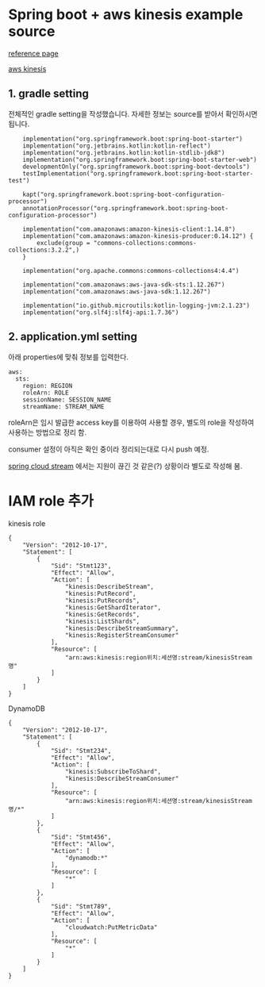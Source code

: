 # Spring boot + aws kinesis example source

[reference page](https://www.baeldung.com/spring-aws-kinesis)

[aws kinesis](https://docs.aws.amazon.com/ko_kr/streams/latest/dev/key-concepts.html)

## 1. gradle setting
전체적인 gradle setting을 작성했습니다.  자세한 정보는 source를 받아서 확인하시면 됩니다.

```
    implementation("org.springframework.boot:spring-boot-starter")
    implementation("org.jetbrains.kotlin:kotlin-reflect")
    implementation("org.jetbrains.kotlin:kotlin-stdlib-jdk8")
    implementation("org.springframework.boot:spring-boot-starter-web")
    developmentOnly("org.springframework.boot:spring-boot-devtools")
    testImplementation("org.springframework.boot:spring-boot-starter-test")

    kapt("org.springframework.boot:spring-boot-configuration-processor")
    annotationProcessor("org.springframework.boot:spring-boot-configuration-processor")

    implementation("com.amazonaws:amazon-kinesis-client:1.14.8")
    implementation("com.amazonaws:amazon-kinesis-producer:0.14.12") {
        exclude(group = "commons-collections:commons-collections:3.2.2",)
    }

    implementation("org.apache.commons:commons-collections4:4.4")

    implementation("com.amazonaws:aws-java-sdk-sts:1.12.267")
    implementation("com.amazonaws:aws-java-sdk:1.12.267")

    implementation("io.github.microutils:kotlin-logging-jvm:2.1.23")
    implementation("org.slf4j:slf4j-api:1.7.36")
```

## 2. application.yml setting

아래 properties에 맞춰 정보를 입력한다.

```
aws:
  sts:
    region: REGION
    roleArn: ROLE
    sessionName: SESSION_NAME
    streamName: STREAM_NAME

```

roleArn은 임시 발급한 access key를 이용하여 사용할 경우, 별도의 role을 작성하여 사용하는 방법으로 정리 함.

consumer 설정이 아직은 확인 중이라 정리되는대로 다시 push 예정.

[spring cloud stream](https://spring.io/blog/2021/06/04/spring-integration-aws-2-5-1-and-spring-cloud-stream-kinesis-binder-2-2-0-available) 에서는 지원이 끊긴 것 같은(?) 상황이라 별도로 작성해 봄.

# IAM role 추가

kinesis role
```
{
    "Version": "2012-10-17",
    "Statement": [
        {
            "Sid": "Stmt123",
            "Effect": "Allow",
            "Action": [
                "kinesis:DescribeStream",
                "kinesis:PutRecord",
                "kinesis:PutRecords",
                "kinesis:GetShardIterator",
                "kinesis:GetRecords",
                "kinesis:ListShards",
                "kinesis:DescribeStreamSummary",
                "kinesis:RegisterStreamConsumer"
            ],
            "Resource": [
                "arn:aws:kinesis:region위치:세션명:stream/kinesisStream명"
            ]
        }
    ]
}
```
DynamoDB 
```
{
    "Version": "2012-10-17",
    "Statement": [
        {
            "Sid": "Stmt234",
            "Effect": "Allow",
            "Action": [
                "kinesis:SubscribeToShard",
                "kinesis:DescribeStreamConsumer"
            ],
            "Resource": [
                "arn:aws:kinesis:region위치:세션명:stream/kinesisStream명/*"
            ]
        },
        {
            "Sid": "Stmt456",
            "Effect": "Allow",
            "Action": [
                "dynamodb:*"
            ],
            "Resource": [
                "*"
            ]
        },
        {
            "Sid": "Stmt789",
            "Effect": "Allow",
            "Action": [
                "cloudwatch:PutMetricData"
            ],
            "Resource": [
                "*"
            ]
        }
    ]
}
```

